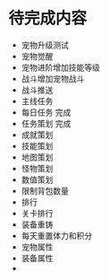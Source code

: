 # 待完成内容
- 宠物升级测试
- 宠物觉醒
- 宠物进阶增加技能等级
- 战斗增加宠物战斗
- 战斗推送 
- 主线任务 
- 每日任务 完成
- 任务策划 完成
- 成就策划
- 技能策划
- 地图策划
- 怪物策划
- 数值策划
- 限制背包数量
- 排行
- 关卡排行 
- 装备重铸 
- 每天重置体力和积分
- 宠物属性 
- 装备属性 
- 
